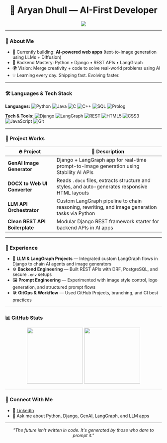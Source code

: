 <h1 align="center">🚀 Aryan Dhull — AI-First Developer</h1>

<p align="center">
  <img src="https://readme-typing-svg.demolab.com/?lines=GenAI%20Engineer;LangGraph%20+%20LLM%20Orchestrator;Full-Stack%20Django%20Developer;Backend%20Specialist%20with%20REST%20+%20LLMs;Lifelong%20Learner%20%F0%9F%9A%80&center=true&width=1000&height=45&color=0EE6D9&vCenter=true" />
</p>

---

### 🧠 About Me

- 🔭 Currently building: **AI-powered web apps** (text-to-image generation using LLMs + Diffusion)
- 🧱 Backend Mastery: Python • Django • REST APIs • LangGraph
- 🌍 Vision: Merge creativity + code to solve real-world problems using AI
- 💡 Learning every day. Shipping fast. Evolving faster.

---

### 🛠️ Languages & Tech Stack

**Languages:**
![Python](https://img.shields.io/badge/-Python-181717?style=flat-square&logo=python)
![Java](https://img.shields.io/badge/-Java-181717?style=flat-square&logo=java)
![C](https://img.shields.io/badge/-C-181717?style=flat-square&logo=c)
![C++](https://img.shields.io/badge/-C++-181717?style=flat-square&logo=c%2B%2B)
![SQL](https://img.shields.io/badge/-SQL-181717?style=flat-square&logo=mysql)
![Prolog](https://img.shields.io/badge/-Prolog-181717?style=flat-square&logo=prolog)

**Tech & Tools:**
![Django](https://img.shields.io/badge/-Django-092E20?style=flat-square&logo=django)
![LangGraph](https://img.shields.io/badge/-LangGraph-101010?style=flat-square&logo=data:image/svg+xml;base64,...custom)
![REST](https://img.shields.io/badge/-REST%20API-181717?style=flat-square)
![HTML5](https://img.shields.io/badge/-HTML5-E34F26?style=flat-square&logo=html5)
![CSS3](https://img.shields.io/badge/-CSS3-1572B6?style=flat-square&logo=css3)
![JavaScript](https://img.shields.io/badge/-JavaScript-F7DF1E?style=flat-square&logo=javascript)
![Git](https://img.shields.io/badge/-Git-F05032?style=flat-square&logo=git)

---

### 🚧 Project Works

| 🔥 Project | 🚀 Description |
|-----------|----------------|
| **GenAI Image Generator** | Django + LangGraph app for real-time prompt-to-image generation using Stability AI APIs |
| **DOCX to Web UI Converter** | Reads `.docx` files, extracts structure and styles, and auto-generates responsive HTML layouts |
| **LLM API Orchestrator** | Custom LangGraph pipeline to chain reasoning, rewriting, and image generation tasks via Python |
| **Clean REST API Boilerplate** | Modular Django REST framework starter for backend APIs in AI apps |

---

### 🧪 Experience

- 🧠 **LLM & LangGraph Projects** — Integrated custom LangGraph flows in Django to chain AI agents and image generators
- ⚙️ **Backend Engineering** — Built REST APIs with DRF, PostgreSQL, and secure `.env` setups
- 🖼️ **Prompt Engineering** — Experimented with image style control, logo generation, and structured prompt flows
- 🛠️ **GitOps & Workflow** — Used GitHub Projects, branching, and CI best practices

---

### 📊 GitHub Stats

<p align="center">
  <img src="https://github-readme-stats.vercel.app/api?username=aryan-dhull&show_icons=true&theme=tokyonight&count_private=true" height="180" />
  <img src="https://github-readme-stats.vercel.app/api/top-langs/?username=aryan-dhull&layout=compact&theme=tokyonight" height="180" />
</p>

---

### 🤖 Connect With Me

- 💬 [LinkedIn]([(https://www.linkedin.com/in/aryan-dhull-6aa214229/)])
- 🧪 Ask me about Python, Django, GenAI, LangGraph, and LLM apps

---

<p align="center"><i>"The future isn't written in code. It's generated by those who dare to prompt it."</i></p>
